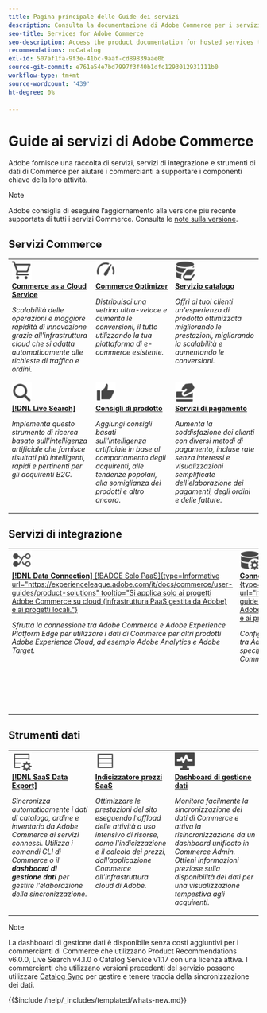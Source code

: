 ```yaml
---
title: Pagina principale delle Guide dei servizi
description: Consulta la documentazione di Adobe Commerce per i servizi Commerce SaaS
seo-title: Services for Adobe Commerce
seo-description: Access the product documentation for hosted services that help Adobe Commerce merchants support key components of their business.
recommendations: noCatalog
exl-id: 507af1fa-9f3e-41bc-9aaf-cd89839aae0b
source-git-commit: e761e54e7bd7997f3f40b1dfc1293012931111b0
workflow-type: tm+mt
source-wordcount: '439'
ht-degree: 0%

---
```


# Guide ai servizi di Adobe Commerce

Adobe fornisce una raccolta di servizi, servizi di integrazione e strumenti di dati di Commerce per aiutare i commercianti a supportare i componenti chiave della loro attività.

>[!NOTE]
>
>Adobe consiglia di eseguire l’aggiornamento alla versione più recente supportata di tutti i servizi Commerce. Consulta le [note sulla versione](release-notes-all.md).

## Servizi Commerce

<table style="table-layout:fixed">
<tr style="border: 0;">
   <td valign="top">
      <a href="../cloud-service/overview.md">
      <img alt="Cloud" src="../assets/icons/shopping-cart.svg" width="40">
      </a>
      <div>
         <a href="../cloud-service/overview.md">
         <strong>Commerce as a Cloud Service</strong>
         </a>
      </div>
      <p>
         <em>Scalabilità delle operazioni e maggiore rapidità di innovazione grazie all'infrastruttura cloud che si adatta automaticamente alle richieste di traffico e ordini.</em>
      </p>
   </td>
   <td valign="top">
      <a href="../optimizer/overview.md">
      <img alt="Ottimizza" src="../assets/icons/gauge4.svg" width="40">
      </a>
      <div>
         <a href="../optimizer/overview.md">
         <strong>Commerce Optimizer</strong>
         </a>
      </div>
      <p>
         <em>Distribuisci una vetrina ultra-veloce e aumenta le conversioni, il tutto utilizzando la tua piattaforma di e-commerce esistente.</em>
      </p>
   </td>
   <td valign="top">
      <a href="../catalog-service/overview.md">
      <img alt="Dati del catalogo per i servizi connessi" src="../assets/icons/DataBook.svg" width="40">
      </a>
      <div>
         <a href="../catalog-service/overview.md">
         <strong>Servizio catalogo</strong>
         </a>
      </div>
      <p>
         <em>Offri ai tuoi clienti un'esperienza di prodotto ottimizzata migliorando le prestazioni, migliorando la scalabilità e aumentando le conversioni.</em>
      </p>
   </td>
</tr>
<tr style="border: 0;">
   <td valign="top">
      <a href="../live-search/overview.md">
      <img alt="Ricerca" src="../assets/icons/Magnify.svg" width="40">
      </a>
      <div>
         <a href="../live-search/overview.md">
         <strong>[!DNL Live Search]</strong>
         </a>
      </div>
      <p>
         <em>Implementa questo strumento di ricerca basato sull'intelligenza artificiale che fornisce risultati più intelligenti, rapidi e pertinenti per gli acquirenti B2C.</em>
      </p>
   </td>
   <td valign="top">
      <a href="../product-recommendations/overview.md">
      <img alt="Miniature in alto" src="../assets/icons/ThumbUp.svg" width="40">
      </a>
      <div>
         <a href="../product-recommendations/overview.md">
         <strong>Consigli di prodotto</strong>
         </a>
      </div>
      <p>
         <em>Aggiungi consigli basati sull'intelligenza artificiale in base al comportamento degli acquirenti, alle tendenze popolari, alla somiglianza dei prodotti e altro ancora.</em>
      </p>
   </td>
   <td valign="top">
      <a href="../payment-services/guide-overview.md">
      <img alt="Pagamenti con carta di credito" src="../assets/icons/CreditCard.svg" width="40">
      </a>
      <div>
         <a href="../payment-services/guide-overview.md">
         <strong>Servizi di pagamento</strong>
         </a>
      </div>
      <p>
         <em>Aumenta la soddisfazione dei clienti con diversi metodi di pagamento, incluse rate senza interessi e visualizzazioni semplificate dell'elaborazione dei pagamenti, degli ordini e delle fatture.</em>
      </p>
   </td>
</tr>
</table>

## Servizi di integrazione

<table style="table-layout:fixed">
<tr style="border: 0;">
   <td valign="top">
      <a href="../data-connection/overview.md">
      <img alt="Trasferisci dati alla piattaforma" src="../assets/icons/TransferToPlatform.svg" width="40">
      </a>
      <div>
         <a href="../data-connection/overview.md">
         <strong>[!DNL Data Connection]</strong> [!BADGE Solo PaaS]{type=Informative url="https://experienceleague.adobe.com/it/docs/commerce/user-guides/product-solutions" tooltip="Si applica solo ai progetti Adobe Commerce su cloud (infrastruttura PaaS gestita da Adobe) e ai progetti locali."}
         </a>
      </div>
      <p>
         <em>Sfrutta la connessione tra Adobe Commerce e Adobe Experience Platform Edge per utilizzare i dati di Commerce per altri prodotti Adobe Experience Cloud, ad esempio Adobe Analytics e Adobe Target.</em>
      </p>
   </td>
   <td valign="top">
      <a href="../landing/saas.md">
      <img alt="Miniature in alto" src="../assets/icons/DataSetting.svg" width="40">
      </a>
      <div>
          <a href="../landing/saas.md">
         <strong>Connettore servizi Commerce</strong> [!BADGE Solo PaaS]{type=Informative url="https://experienceleague.adobe.com/it/docs/commerce/user-guides/product-solutions" tooltip="Si applica solo ai progetti Adobe Commerce on Cloud (infrastruttura PaaS gestita da Adobe) e ai progetti locali."}
         </a>
      </div>
      <p>
         <em>Configura l'autenticazione per abilitare la comunicazione sicura tra Adobe Commerce e i servizi connessi. Per ogni ambiente, specificare l'ID dello spazio dati per l'archiviazione dati dei servizi Commerce.</em>
      </p>
   </td>
   <td valign="top">
      <a href="../aem-assets-integration/overview.md">
      <img alt="Visivo" src="../assets/icons/images.svg" width="40">
      </a>
      <div>
          <a href="../aem-assets-integration/overview.md">
         <strong>Integrazione AEM Assets</strong>
         </a>
      </div>
      <p>
         <em>Gestione semplificata delle risorse digitali mediante un sistema integrato con Adobe Experience Manager per la gestione dei contenuti rich media.</em>
      </p>
   </td>
</tr>
</table>

## Strumenti dati

<table style="table-layout:fixed">
<tr style="border: 0;">
   <td valign="top">
       <a href="../data-export/overview.md">
      <img alt="Gestione feed esportazione dati SaaS" src="../assets/icons/FeedManagement.svg" width="40">
      </a>
      <div>
         <a href="../data-export/overview.md">
         <strong>[!DNL SaaS Data Export]</strong>
         </a>
      </div>
      <p>
         <em>Sincronizza automaticamente i dati di catalogo, ordine e inventario da Adobe Commerce ai servizi connessi. Utilizza i comandi CLI di Commerce o il <strong>dashboard di gestione dati</strong> per gestire l'elaborazione della sincronizzazione.</em>
      </p>
   </td>
   <td valign="top">
      <a href="../price-index/price-indexing.md">
      <img alt="Feed prezzi prodotto" src="../assets/icons/Feed.svg" width="40">
      </a>
      <div>
          <a href="../price-index/price-indexing.md">
         <strong>Indicizzatore prezzi SaaS</strong>
         </a>
      </div>
      <p>
         <em>Ottimizzare le prestazioni del sito eseguendo l'offload delle attività a uso intensivo di risorse, come l'indicizzazione e il calcolo dei prezzi, dall'applicazione Commerce all'infrastruttura cloud di Adobe.</em>
      </p>
   </td>
   <td valign="top">
      <a href="https://experienceleague.adobe.com/it/docs/commerce-admin/systems/data-transfer/data-dashboard" target="_blank">
      <img alt="Sincronizzazione dei dati del monitor" src="../assets/icons/Monitoring.svg" width="40">
      </a>
      <div>
          <a href="https://experienceleague.adobe.com/it/docs/commerce-admin/systems/data-transfer/data-dashboard" target="_blank">
         <strong>Dashboard di gestione dati</strong>
         </a>
      </div>
      <p>
         <em>Monitora facilmente la sincronizzazione dei dati di Commerce e attiva la risincronizzazione da un dashboard unificato in Commerce Admin. Ottieni informazioni preziose sulla disponibilità dei dati per una visualizzazione tempestiva agli acquirenti.</em>
      </p>
   </td>
</table>

>[!NOTE]
>
>La dashboard di gestione dati è disponibile senza costi aggiuntivi per i commercianti di Commerce che utilizzano Product Recommendations v6.0.0, Live Search v4.1.0 o Catalog Service v1.17 con una licenza attiva. I commercianti che utilizzano versioni precedenti del servizio possono utilizzare [Catalog Sync](../landing/catalog-sync.md) per gestire e tenere traccia della sincronizzazione dei dati.

{{$include /help/_includes/templated/whats-new.md}}

<!-- Last updated from includes: 2025-09-08 14:32:40 -->
